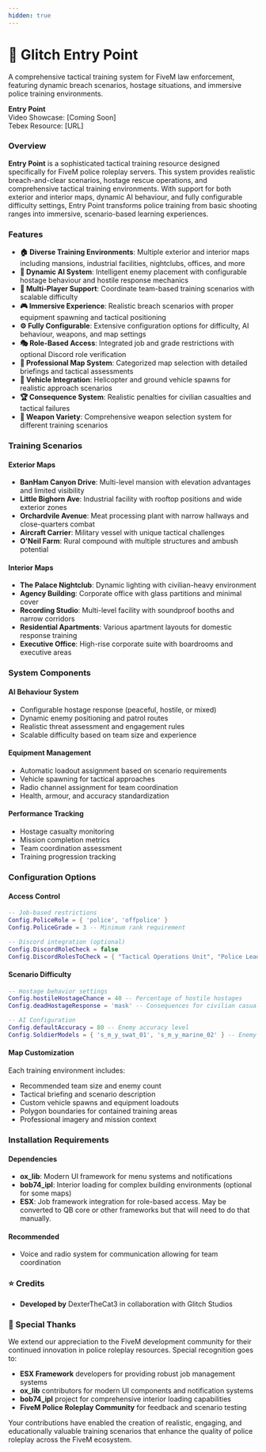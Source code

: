 ```yaml
---
hidden: true
---
```


# 🎯 Glitch Entry Point

A comprehensive tactical training system for FiveM law enforcement, featuring dynamic breach scenarios, hostage situations, and immersive police training environments.

**Entry Point**\
Video Showcase: \[Coming Soon]\
Tebex Resource: \[URL]

### **Overview**

**Entry Point** is a sophisticated tactical training resource designed specifically for FiveM police roleplay servers. This system provides realistic breach-and-clear scenarios, hostage rescue operations, and comprehensive tactical training environments. With support for both exterior and interior maps, dynamic AI behaviour, and fully configurable difficulty settings, Entry Point transforms police training from basic shooting ranges into immersive, scenario-based learning experiences.

### **Features**

* **🏠 Diverse Training Environments**: Multiple exterior and interior maps including mansions, industrial facilities, nightclubs, offices, and more
* **🤖 Dynamic AI System**: Intelligent enemy placement with configurable hostage behaviour and hostile response mechanics
* **👥 Multi-Player Support**: Coordinate team-based training scenarios with scalable difficulty
* **🎮 Immersive Experience**: Realistic breach scenarios with proper equipment spawning and tactical positioning
* **⚙️ Fully Configurable**: Extensive configuration options for difficulty, AI behaviour, weapons, and map settings
* **🎭 Role-Based Access**: Integrated job and grade restrictions with optional Discord role verification
* **📍 Professional Map System**: Categorized map selection with detailed briefings and tactical assessments
* **🚁 Vehicle Integration**: Helicopter and ground vehicle spawns for realistic approach scenarios
* **🏆 Consequence System**: Realistic penalties for civilian casualties and tactical failures
* **🎯 Weapon Variety**: Comprehensive weapon selection system for different training scenarios

### **Training Scenarios**

#### **Exterior Maps**

* **BanHam Canyon Drive**: Multi-level mansion with elevation advantages and limited visibility
* **Little Bighorn Ave**: Industrial facility with rooftop positions and wide exterior zones
* **Orchardvile Avenue**: Meat processing plant with narrow hallways and close-quarters combat
* **Aircraft Carrier**: Military vessel with unique tactical challenges
* **O'Neil Farm**: Rural compound with multiple structures and ambush potential

#### **Interior Maps**

* **The Palace Nightclub**: Dynamic lighting with civilian-heavy environment
* **Agency Building**: Corporate office with glass partitions and minimal cover
* **Recording Studio**: Multi-level facility with soundproof booths and narrow corridors
* **Residential Apartments**: Various apartment layouts for domestic response training
* **Executive Office**: High-rise corporate suite with boardrooms and executive areas

### **System Components**

#### **AI Behaviour System**

* Configurable hostage response (peaceful, hostile, or mixed)
* Dynamic enemy positioning and patrol routes
* Realistic threat assessment and engagement rules
* Scalable difficulty based on team size and experience

#### **Equipment Management**

* Automatic loadout assignment based on scenario requirements
* Vehicle spawning for tactical approaches
* Radio channel assignment for team coordination
* Health, armour, and accuracy standardization

#### **Performance Tracking**

* Hostage casualty monitoring
* Mission completion metrics
* Team coordination assessment
* Training progression tracking

### **Configuration Options**

#### **Access Control**

```lua
-- Job-based restrictions
Config.PoliceRole = { 'police', 'offpolice' }
Config.PoliceGrade = 3 -- Minimum rank requirement

-- Discord integration (optional)
Config.DiscordRoleCheck = false
Config.DiscordRolesToCheck = { "Tactical Operations Unit", "Police Leaders" }
```

#### **Scenario Difficulty**

```lua
-- Hostage behavior settings
Config.hostileHostageChance = 40 -- Percentage of hostile hostages
Config.deadHostageResponse = 'mask' -- Consequences for civilian casualties

-- AI Configuration
Config.defaultAccuracy = 80 -- Enemy accuracy level
Config.SoldierModels = { 's_m_y_swat_01', 's_m_y_marine_02' } -- Enemy types
```

#### **Map Customization**

Each training environment includes:

* Recommended team size and enemy count
* Tactical briefing and scenario description
* Custom vehicle spawns and equipment loadouts
* Polygon boundaries for contained training areas
* Professional imagery and mission context

### **Installation Requirements**

#### **Dependencies**

* **ox\_lib**: Modern UI framework for menu systems and notifications
* **bob74\_ipl**: Interior loading for complex building environments (optional for some maps)
* **ESX**: Job framework integration for role-based access. May be converted to QB core or other frameworks but that will need to do that manually.

#### **Recommended**

* Voice and radio system for communication allowing for team coordination

### **⭐ Credits**

* **Developed by** DexterTheCat3 in collaboration with Glitch Studios

### **💖 Special Thanks**

We extend our appreciation to the FiveM development community for their continued innovation in police roleplay resources. Special recognition goes to:

* **ESX Framework** developers for providing robust job management systems
* **ox\_lib** contributors for modern UI components and notification systems
* **bob74\_ipl** project for comprehensive interior loading capabilities
* **FiveM Police Roleplay Community** for feedback and scenario testing

Your contributions have enabled the creation of realistic, engaging, and educationally valuable training scenarios that enhance the quality of police roleplay across the FiveM ecosystem.
